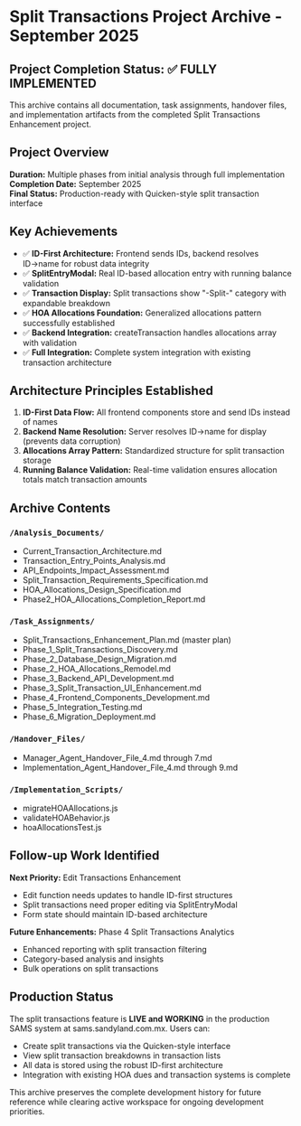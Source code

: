 # Split Transactions Project Archive - September 2025

## Project Completion Status: ✅ FULLY IMPLEMENTED

This archive contains all documentation, task assignments, handover files, and implementation artifacts from the completed Split Transactions Enhancement project.

## Project Overview

**Duration:** Multiple phases from initial analysis through full implementation  
**Completion Date:** September 2025  
**Final Status:** Production-ready with Quicken-style split transaction interface

## Key Achievements

- ✅ **ID-First Architecture:** Frontend sends IDs, backend resolves ID→name for robust data integrity
- ✅ **SplitEntryModal:** Real ID-based allocation entry with running balance validation  
- ✅ **Transaction Display:** Split transactions show "-Split-" category with expandable breakdown
- ✅ **HOA Allocations Foundation:** Generalized allocations pattern successfully established
- ✅ **Backend Integration:** createTransaction handles allocations array with validation
- ✅ **Full Integration:** Complete system integration with existing transaction architecture

## Architecture Principles Established

1. **ID-First Data Flow:** All frontend components store and send IDs instead of names
2. **Backend Name Resolution:** Server resolves ID→name for display (prevents data corruption)
3. **Allocations Array Pattern:** Standardized structure for split transaction storage
4. **Running Balance Validation:** Real-time validation ensures allocation totals match transaction amounts

## Archive Contents

### `/Analysis_Documents/`
- Current_Transaction_Architecture.md
- Transaction_Entry_Points_Analysis.md  
- API_Endpoints_Impact_Assessment.md
- Split_Transaction_Requirements_Specification.md
- HOA_Allocations_Design_Specification.md
- Phase2_HOA_Allocations_Completion_Report.md

### `/Task_Assignments/`
- Split_Transactions_Enhancement_Plan.md (master plan)
- Phase_1_Split_Transactions_Discovery.md
- Phase_2_Database_Design_Migration.md
- Phase_2_HOA_Allocations_Remodel.md
- Phase_3_Backend_API_Development.md
- Phase_3_Split_Transaction_UI_Enhancement.md
- Phase_4_Frontend_Components_Development.md
- Phase_5_Integration_Testing.md
- Phase_6_Migration_Deployment.md

### `/Handover_Files/`
- Manager_Agent_Handover_File_4.md through 7.md
- Implementation_Agent_Handover_File_4.md through 9.md

### `/Implementation_Scripts/`
- migrateHOAAllocations.js
- validateHOABehavior.js
- hoaAllocationsTest.js

## Follow-up Work Identified

**Next Priority:** Edit Transactions Enhancement
- Edit function needs updates to handle ID-first structures
- Split transactions need proper editing via SplitEntryModal
- Form state should maintain ID-based architecture

**Future Enhancements:** Phase 4 Split Transactions Analytics
- Enhanced reporting with split transaction filtering
- Category-based analysis and insights
- Bulk operations on split transactions

## Production Status

The split transactions feature is **LIVE and WORKING** in the production SAMS system at sams.sandyland.com.mx. Users can:

- Create split transactions via the Quicken-style interface
- View split transaction breakdowns in transaction lists  
- All data is stored using the robust ID-first architecture
- Integration with existing HOA dues and transaction systems is complete

This archive preserves the complete development history for future reference while clearing active workspace for ongoing development priorities.